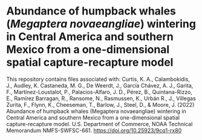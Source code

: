 # Abundance of humpback whales (<i>Megaptera novaeangliae</i>) wintering in Central America and southern Mexico from a one-dimensional spatial capture-recapture model
This repository contains files associated with: 
Curtis, K. A., Calambokidis, J., Audley, K. Castaneda, M. G., De Weerdt, J., García Chávez, A. J., Garita, F., Martínez-Loustalot, P., Palacios-Alfaro, J. D., Pérez, B., Quintana-Rizzo, E., Ramírez Barragan, R., Ransome, N., Rasmussen, K., Urbán R., J., Villegas Zurita, F., Flynn, K., Cheeseman, T., Barlow, J., Steel, D., & Moore, J. (2022) Abundance of humpback whales (Megaptera novaeangliae) wintering in Central America and southern Mexico from a one-dimensional spatial capture-recapture model. U.S. Department of Commerce, NOAA Technical Memorandum NMFS-SWFSC-661. https://doi.org/10.25923/9cq1-rx80
